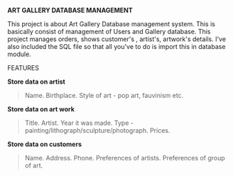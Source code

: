 **ART GALLERY DATABASE MANAGEMENT**


This project is about Art Gallery Database management system. This is basically consist of management of Users and Gallery database. 
This project manages orders, shows customer's , artist's, artwork's details. 
I've also included the SQL file so that all you've to do is import this in database module.

FEATURES

**Store data on artist**
>Name.
>Birthplace.
>Style of art - pop art, fauvinism etc.

**Store data on art work**
>Title.
>Artist.
>Year it was made.
>Type - painting/lithograph/sculpture/photograph.
>Prices.

**Store data on customers**
>Name.
>Address.
>Phone.
>Preferences of artists.
>Preferences of group of art.
